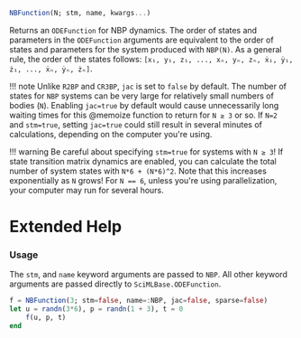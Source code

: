 ```julia
NBFunction(N; stm, name, kwargs...)

```

Returns an `ODEFunction` for NBP dynamics. The order of states and parameters in the `ODEFunction` arguments are equivalent to the order of states and parameters for the system produced with `NBP(N)`. As a general rule, the order of the states follows: `[x₁, y₁, z₁, ..., xₙ, yₙ, zₙ, ẋ₁, ẏ₁, ż₁, ..., ẋₙ, ẏₙ, żₙ]`.

!!! note
    Unlike `R2BP` and `CR3BP`, `jac` is set to `false` by default. The number of states for `NBP` systems can be very large for relatively small numbers of bodies (`N`). Enabling `jac=true` by default would cause unnecessarily long waiting times for this @memoize function to return for `N ≥ 3` or so. If `N=2` and `stm=true`, setting `jac=true` could still result in several minutes of calculations, depending on the computer you're using.


!!! warning
    Be careful about specifying `stm=true` for systems with `N ≥ 3`! If state transition matrix dynamics are enabled, you can calculate the total number of system states with `N*6 + (N*6)^2`. Note that this increases exponentially as `N` grows! For `N == 6`, unless you're using parallelization, your computer may run for several hours.


# Extended Help

### Usage

The `stm`, and `name` keyword arguments are passed to `NBP`. All other keyword arguments are passed directly to `SciMLBase.ODEFunction`.

```julia
f = NBFunction(3; stm=false, name=:NBP, jac=false, sparse=false)
let u = randn(3*6), p = randn(1 + 3), t = 0
    f(u, p, t)
end
```
